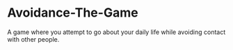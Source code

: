 # Avoidance-The-Game
A game where you attempt to go about your daily life while avoiding contact with
other people.
